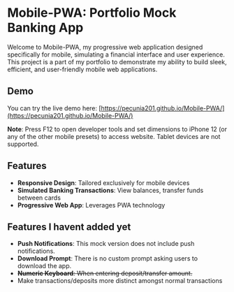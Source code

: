 # Mobile-PWA: Portfolio Mock Banking App

Welcome to Mobile-PWA, my progressive web application designed specifically for mobile, simulating a financial interface and user experience. This project is a part of my portfolio to demonstrate my ability to build sleek, efficient, and user-friendly mobile web applications.

## Demo

You can try the live demo here: [https://pecunia201.github.io/Mobile-PWA/](https://pecunia201.github.io/Mobile-PWA/)

**Note**: Press F12 to open developer tools and set dimensions to iPhone 12 (or any of the other mobile presets) to access website. Tablet devices are not supported.

## Features

- **Responsive Design**: Tailored exclusively for mobile devices
- **Simulated Banking Transactions**: View balances, transfer funds between cards
- **Progressive Web App**: Leverages PWA technology

## Features I havent added yet

- **Push Notifications**: This mock version does not include push notifications.
- **Download Prompt**: There is no custom prompt asking users to download the app.
- ~~**Numeric Keyboard**: When entering deposit/transfer amount.~~
- Make transactions/deposits more distinct amongst normal transactions
